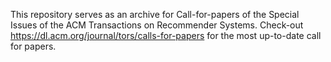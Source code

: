 This repository serves as an archive for Call-for-papers of the Special Issues of the ACM Transactions on Recommender Systems. Check-out https://dl.acm.org/journal/tors/calls-for-papers for the most up-to-date call for papers.
